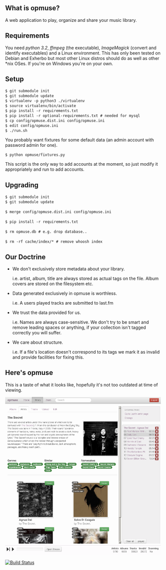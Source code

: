 What is opmuse?
---------------

A web application to play, organize and share your music library.

Requirements
------------

You need *python 3.2*, *ffmpeg* (the executable), *ImageMagick* (convert and
identify executables) and a Linux environment. This has only been tested on
Debian and Exherbo but most other Linux distros should do as well as other \*nix
OSes. If you're on Windows you're on your own.

Setup
-----

    $ git submodule init
    $ git submodule update
    $ virtualenv -p python3 ./virtualenv
    $ source virtualenv/bin/activate
    $ pip install -r requirements.txt
    $ pip install -r optional-requirements.txt # needed for mysql
    $ cp config/opmuse.dist.ini config/opmuse.ini
    $ edit config/opmuse.ini
    $ ./run.sh

You probably want fixtures for some default data (an admin account with password
admin for one).

    $ python opmuse/fixtures.py

This script is the only way to add accounts at the moment, so just modify it
appropriately and run to add accounts.

Upgrading
---------

    $ git submodule init
    $ git submodule update

    $ merge config/opmuse.dist.ini config/opmuse.ini

    $ pip install -r requirements.txt

    $ rm opmuse.db # e.g. drop database..

    $ rm -rf cache/index/* # remove whoosh index

Our Doctrine
------------

  - We don't exclusively store metadata about your library.

    i.e. artist, album, title are always stored as actual tags on the file. Album covers are stored on the filesystem etc.

  - Data generated exclusively in opmuse is worthless.

    i.e. A users played tracks are submitted to last.fm

  - We trust the data provided for us.

    i.e. Names are always case-sensitive. We don't try to be smart and remove leading spaces or anything, if your collection isn't tagged correctly you will suffer.

  - We care about structure.

    i.e. If a file's location doesn't correspond to its tags we mark it as invalid and provide facilities for fixing this.

Here's opmuse
-------------

This is a taste of what it looks like, hopefully it's not too outdated at time of viewing.

![A screenshot.](https://github.com/opmuse/opmuse/raw/master/screen1.png)

[![Build Status](https://secure.travis-ci.org/opmuse/opmuse.png?branch=master)](http://travis-ci.org/inty/opmuse)
